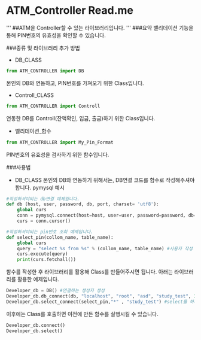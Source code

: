# ATM_Controller Read.me
'''
##ATM을 Controller할 수 있는 라이브러리입니다.
'''
###요약
밸리데이션 기능을 통해 PIN번호의 유효성을 확인할 수 있습니다.

###종류 및 라이브러리 추가 방법
- DB_CLASS
```python
from ATM_CONTROLLER import DB
```
본인의 DB와 연동하고, PIN번호를 가져오기 위한 Class입니다.


- Controll_CLASS
```python
from ATM_CONTROLLER import Controll
```
연동한 DB를 Controll(잔액확인, 입금, 출금)하기 위한 Class입니다.

- 벨리데이션_함수
```python
from ATM_CONTROLLER import My_Pin_Format
```
PIN번호의 유효성을 검사하기 위한 함수입니다.

###사용법
- DB_CLASS
본인의 DB와 연동하기 위해서는, DB연결 코드를 함수로 작성해주셔야합니다.
pymysql 예시
```python
#작성하셔야되는 db연결 예제입니다.
def db (host, user, password, db, port, charset= 'utf8'):
    global curs
    conn = pymysql.connect(host=host, user=user, password=password, db=db, port=port, charset=charset)
    curs = conn.cursor()

#작성하셔야되는 pin번호 조회 예제입니다.
def select_pin(collom_name, table_name):
    global curs
    query = "select %s from %s" % (collom_name, table_name) #사용자 작성 쿼리문
    curs.execute(query)
    print(curs.fetchall())
```

함수를 작성한 후 라이브러리를 활용해 Class를 만들어주시면 됩니다. 아래는 라이브러리를 활용한 예제입니다.

```python
Developer_db = DB() #연결하는 생성자 생성
Developer_db.db_connect(db, "localhost", "root", "asd", "study_test", 3306, "utf8") #인자로 (만들어둔 함수, 그 함수의 인자들)로 입력하시면 됩니다.
Developer_db.select_connect(select_pin,"*" , "study_test") #select를 하기 위해 (만들어둔 select 함수, 그 함수의 인자들)을 입력하시면 됩니다.
```

이후에는 Class를 호출하면 이전에 만든 함수를 실행시킬 수 있습니다.

```python
Developer_db.connect()
Developer_db.select()
```


